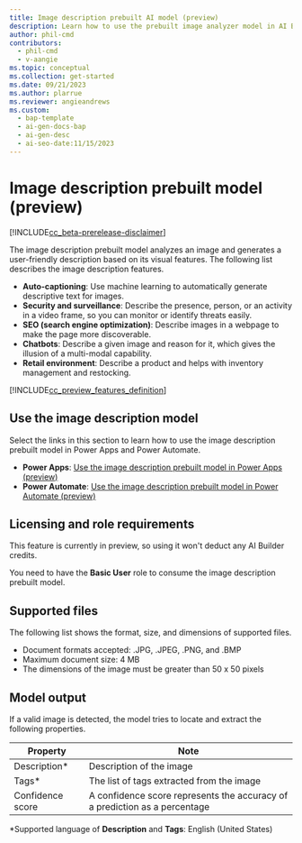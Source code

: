 ```yaml
---
title: Image description prebuilt AI model (preview)
description: Learn how to use the prebuilt image analyzer model in AI Builder to analyze images and generate user-friendly descriptions.
author: phil-cmd
contributors:
  - phil-cmd
  - v-aangie
ms.topic: conceptual
ms.collection: get-started
ms.date: 09/21/2023
ms.author: plarrue
ms.reviewer: angieandrews
ms.custom:
  - bap-template
  - ai-gen-docs-bap
  - ai-gen-desc
  - ai-seo-date:11/15/2023
---
```


# Image description prebuilt model (preview)

[!INCLUDE[cc_beta-prerelease-disclaimer](./includes/cc-beta-prerelease-disclaimer.md)]

The image description prebuilt model analyzes an image and generates a user-friendly description based on its visual features. The following list describes the image description features.

- **Auto-captioning**: Use machine learning to automatically generate descriptive text for images.
- **Security and surveillance**: Describe the presence, person, or an activity in a video frame, so you can monitor or identify threats easily.
- **SEO (search engine optimization)**: Describe images in a webpage to make the page more discoverable.
- **Chatbots**: Describe a given image and reason for it, which gives the illusion of a multi-modal capability.
- **Retail environment**: Describe a product and helps with inventory management and restocking.

[!INCLUDE[cc_preview_features_definition](./includes/cc-preview-features-definition.md)]

## Use the image description model

Select the links in this section to learn how to use the image description prebuilt model in Power Apps and Power Automate.

- **Power Apps**: [Use the image description prebuilt model in Power Apps (preview)](image-description-in-powerapps.md)
- **Power Automate**: [Use the image description prebuilt model in Power Automate (preview)](flow-image-description.md)

## Licensing and role requirements

This feature is currently in preview, so using it won't deduct any AI Builder credits.

You need to have the **Basic User** role to consume the image description prebuilt model.

## Supported files

The following list shows the format, size, and dimensions of supported files.

- Document formats accepted: .JPG, .JPEG, .PNG, and .BMP
- Maximum document size: 4 MB
- The dimensions of the image must be greater than 50 x 50 pixels

## Model output

If a valid image is detected, the model tries to locate and extract the following properties.

|Property  |Note  |
|---------|---------|
|Description*     |    Description of the image    |
|Tags*     |   The list of tags extracted from the image      |
|Confidence score     |    A confidence score represents the accuracy of a prediction as a percentage     |

*Supported language of **Description** and **Tags**: English (United States)
